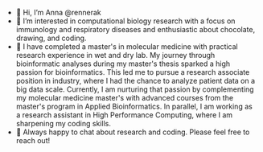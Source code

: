 - 👋 Hi, I’m Anna @rennerak
- 👀 I’m interested in computational biology research with a focus on immunology and respiratory diseases and enthusiastic about chocolate, drawing, and coding. 
- 🌱 I have completed a master's in molecular medicine with practical research experience in wet and dry lab. My journey through bioinformatic analyses during my master's thesis sparked a high passion for bioinformatics. This led me to pursue a research associate position in industry, where I had the chance to analyze patient data on a big data scale. Currently, I am nurturing that passion by complementing my molecular medicine master's with advanced courses from the master's program in Applied Bioinformatics. In parallel, I am working as a research assistant in High Performance Computing, where I am sharpening my coding skills. 
- 💬 Always happy to chat about research and coding. Please feel free to reach out! 

<!---
rennerak/rennerak is a ✨ special ✨ repository because its `README.md` (this file) appears on your GitHub profile.
You can click the Preview link to take a look at your changes. - 💞️ I’m looking to collaborate on ...
- 📫 How to reach me ...
--->

